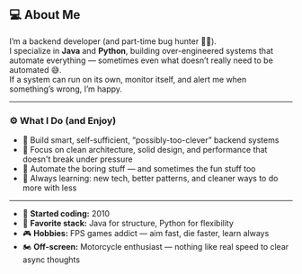 ## 💻 About Me

I’m a backend developer (and part-time bug hunter 🐛🔫).  
I specialize in **Java** and **Python**, building over-engineered systems that automate everything — sometimes even what doesn’t really need to be automated 😅.  
If a system can run on its own, monitor itself, and alert me when something’s wrong, I’m happy.

---

### ⚙️ What I Do (and Enjoy)

- 🤖 Build smart, self-sufficient, “possibly-too-clever” backend systems  
- 📐 Focus on clean architecture, solid design, and performance that doesn't break under pressure  
- 🔧 Automate the boring stuff — and sometimes the fun stuff too  
- 🧠 Always learning: new tech, better patterns, and cleaner ways to do more with less

---

- 👶 **Started coding:** 2010
- 🐍 **Favorite stack:** Java for structure, Python for flexibility  
- 🎮 **Hobbies:** FPS games addict — aim fast, die faster, learn always  
- 🏍️ **Off-screen:** Motorcycle enthusiast — nothing like real speed to clear async thoughts  
